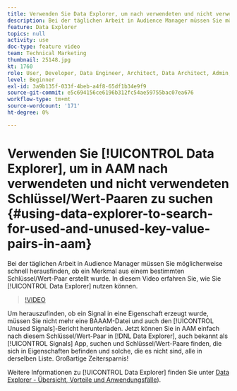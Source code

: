 ```yaml
---
title: Verwenden Sie Data Explorer, um nach verwendeten und nicht verwendeten Schlüssel/Wert-Paaren zu suchen
description: Bei der täglichen Arbeit in Audience Manager müssen Sie möglicherweise schnell herausfinden, ob ein Merkmal aus einem bestimmten Schlüssel/Wert-Paar erstellt wurde. In diesem Video erfahren Sie, wie Sie das mit Data Explorer herausfinden.
feature: Data Explorer
topics: null
activity: use
doc-type: feature video
team: Technical Marketing
thumbnail: 25148.jpg
kt: 1760
role: User, Developer, Data Engineer, Architect, Data Architect, Admin, Leader
level: Beginner
exl-id: 3a9b135f-033f-4beb-a4f8-65df1b34e9f9
source-git-commit: e5c694156ce6196b312fc54ae59755bac07ea676
workflow-type: tm+mt
source-wordcount: '171'
ht-degree: 0%

---
```


# Verwenden Sie [!UICONTROL Data Explorer], um in AAM nach verwendeten und nicht verwendeten Schlüssel/Wert-Paaren zu suchen {#using-data-explorer-to-search-for-used-and-unused-key-value-pairs-in-aam}

Bei der täglichen Arbeit in Audience Manager müssen Sie möglicherweise schnell herausfinden, ob ein Merkmal aus einem bestimmten Schlüssel/Wert-Paar erstellt wurde. In diesem Video erfahren Sie, wie Sie [!UICONTROL Data Explorer] nutzen können.

>[!VIDEO](https://video.tv.adobe.com/v/330358/?quality=12&captions=ger)

Um herauszufinden, ob ein Signal in eine Eigenschaft erzeugt wurde, müssen Sie nicht mehr eine BAAAM-Datei und auch den [!UICONTROL Unused Signals]-Bericht herunterladen. Jetzt können Sie in AAM einfach nach diesem Schlüssel/Wert-Paar in [!DNL Data Explorer], auch bekannt als [!UICONTROL Signals] App, suchen und Schlüssel/Wert-Paare finden, die sich in Eigenschaften befinden und solche, die es nicht sind, alle in derselben Liste. Großartige Zeitersparnis!

Weitere Informationen zu [!UICONTROL Data Explorer] finden Sie unter [Data Explorer - Übersicht, Vorteile und Anwendungsfälle](https://experienceleague.adobe.com/docs/audience-manager/user-guide/features/data-explorer/data-explorer-overview.html?lang=de)).
